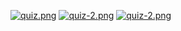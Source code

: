 [![quiz.png](https://i.postimg.cc/1Xm8v5jq/quiz.png)](https://postimg.cc/bD5YJ88y)
[![quiz-2.png](https://i.postimg.cc/XJcZKyQW/quiz-2.png)](https://postimg.cc/VrvLmvxZ)
[![quiz-2.png](https://i.postimg.cc/XJcZKyQW/quiz-2.png)](https://postimg.cc/VrvLmvxZ)
